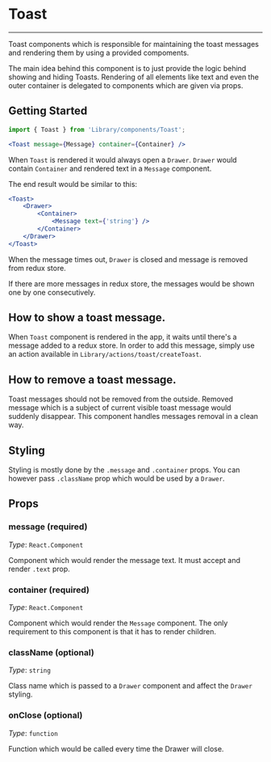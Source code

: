# Toast
---

Toast components which is responsible for maintaining the toast messages and rendering them by using a provided compoments.

The main idea behind this component is to just provide the logic behind showing and hiding Toasts. Rendering of all elements like text and even the outer container is delegated to components which are given via props.

## Getting Started

```jsx
import { Toast } from 'Library/components/Toast';

<Toast message={Message} container={Container} />
```

When `Toast` is rendered it would always open a `Drawer`. `Drawer` would contain `Container` and rendered text in a `Message` component.

The end result would be similar to this:
```jsx
<Toast>
    <Drawer>
        <Container>
            <Message text={'string'} />
        </Container>
    </Drawer>
</Toast>
``` 

When the message times out, `Drawer` is closed and message is removed from redux store.

If there are more messages in redux store, the messages would be shown one by one consecutively.

## How to show a toast message.
When `Toast` component is rendered in the app, it waits until there's a message added to a redux store.
In order to add this message, simply use an action available in `Library/actions/toast/createToast`.

## How to remove a toast message.
Toast messages should not be removed from the outside. Removed message which is a subject of current visible toast message would suddenly disappear. This component handles messages removal in a clean way.

## Styling
Styling is mostly done by the `.message` and `.container` props. You can however pass `.className` prop which would be used
by a `Drawer`.

## Props

### message (required)

_Type_: `React.Component`

Component which would render the message text. It must accept and render `.text` prop. 

### container (required)

_Type_: `React.Component`

Component which would render the `Message` component. The only requirement to this component is that it has to render children.

### className (optional)

_Type_: `string`

Class name which is passed to a `Drawer` component and affect the `Drawer` styling.

### onClose (optional)

_Type_: `function`

Function which would be called every time the Drawer will close. 
